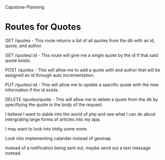Capstone-Planning

# Routes for Quotes

GET /quotes - This route returns a list of all quotes from the db with an id, quote, and author.

GET /quotes/:id - This route will give me a single quote by the id if that said quote exists.

POST /quotes - This will allow me to add a quote with and author that will be assigned an id through auto incrementation.

PUT /quotes/:id - This will allow me to update a specific quote with the new information if the id exists.

DELETE /quotes/quote - This will allow me to delete a quote from the db by specifiying the quote in the body of the request.


I believe I want to dable into the world of php and see what I can do about intergrating large forms of articles into my app. 

I may want to look into htdig some more. 

Look into implementing calander instead of geomap

Instead of a notification being sent out, maybe send out a text message instead. 